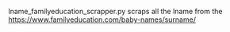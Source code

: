 lname_familyeducation_scrapper.py scraps all the lname from the https://www.familyeducation.com/baby-names/surname/
